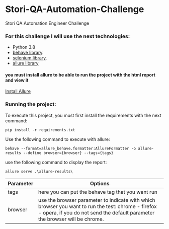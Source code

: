 # Stori-QA-Automation-Challenge

Stori QA Automation Engineer Challenge

### For this challenge I will use the next technologies:

- Python 3.8
- [behave library](https://behave.readthedocs.io/en/latest/).
- [selenium library](https://pypi.org/project/selenium/).
- [allure library](https://pypi.org/project/allure-behave/)

#### you must install allure to be able to run the project with the html report and view it
[Install Allure](https://allurereport.org/docs/gettingstarted-installation/)

### Running the project:

To execute this project, you must first install the requirements with the next command:

`pip install -r requirements.txt`

Use the following command to execute with allure:

`behave --format=allure_behave.formatter:AllureFormatter -o allure-results --define browser={browser} --tags={tags}`

use the following command to display the report:

`allure serve .\allure-results\`

| Parameter | Options                                                                                                                                                                           |
|-----------|-----------------------------------------------------------------------------------------------------------------------------------------------------------------------------------|
| tags      | here you can put the behave tag that you want run                                                                                                                                 |
| browser   | use the browser parameter to indicate with which browser you want to run the test: chrome - firefox - opera, if you do not send the default parameter the browser will be chrome. |
